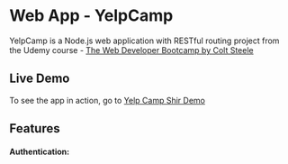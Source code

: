 # Web App - YelpCamp
YelpCamp is a Node.js web application with RESTful routing project
from the Udemy course - [The Web Developer Bootcamp by Colt Steele](https://www.udemy.com/course/the-web-developer-bootcamp/)

## Live Demo
 To see the app in action, go to [Yelp Camp Shir Demo](https://yelpcampyelp.herokuapp.com/)

## Features
#### Authentication:
